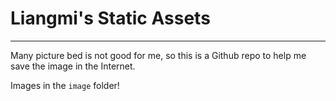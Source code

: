 # Liangmi's Static Assets

------

Many picture bed is not good for me, so this is a Github repo to help me save the image in the Internet.

Images in the `image` folder!

